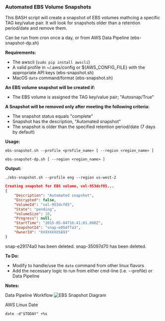 ### Automated EBS Volume Snapshots

This BASH script will create a snapshot of EBS volumes mathcing
a specific TAG key/value pair. It will look for snapshots older than a retention
period/date and remove them.

Can be run from cron once a day, or from AWS Data Pipeline (ebs-snapshot-dp.sh)

**Requirements:**

* The awscli  (`sudo pip install awscli`)
* A valid profile in ~/.aws/config or ${AWS_CONFIG_FILE} with the appropriate API keys (ebs-snapshot.sh)
* MacOS `date` command/format (ebs-snapshot.sh)

**An EBS volume snapshot will be created if:**

* The EBS volume is assigned the TAG key/value pair; "Autosnap/True"

**A Snapshot will be removed only after meeting the following criteria:**

* The snapshot status equals "complete"
* Snapshot has the description, "Automated snapshot"
* The snapshot is older than the specified retention period/date (7 days by default)

**Usage:**

`ebs-snapshot.sh --profile <profile_name> [ --region <region_name> ]`

`ebs-snapshot-dp.sh [ --region <region_name> ]`

**Output:**

`./ebs-snapshot.sh --profile eng --region us-west-2`

```JSON
Creating snapshot for EBS volume, vol-953dcf85...
{
    "Description": "Automated snapshot", 
    "Encrypted": false, 
    "VolumeId": "vol-953dcf85", 
    "State": "pending", 
    "VolumeSize": 10, 
    "Progress": null, 
    "StartTime": "2015-05-04T16:41:01.000Z", 
    "SnapshotId": "snap-e054ffa3", 
    "OwnerId": "XXXXXXXX5893"
}
```

snap-e29174a0 has been deleted.
snap-35097d70 has been deleted.

**To Do:**

* Modify to handle/use the `date` command from other linux flavors
* Add the necessary logic to run from either cmd-line (i.e. --profile) or Data Pipeline

**Notes:**

Data Pipeline Workflow
![EBS Snapshot Diagram](./ebs-autosnap-edp-flow.jpg)

AWS Linux Date

`date -d"$TODAY" +%s`
